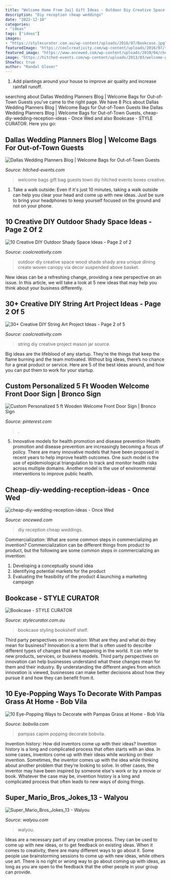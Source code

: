 ```yaml
---
title: "Welcome Home From Jail Gift Ideas - Outdoor Diy Creative Space Wood Shade Shady Area Unique Dining Create Woven Canopy Via Decor Suspended Above Basket"
description: "Diy reception cheap weddings"
date: "2022-12-10"
categories:
- "ideas"
tags: ["ideas"]
images:
- "https://stylecurator.com.au/wp-content/uploads/2016/07/Bookcase.jpg"
featuredImage: "https://coolcreativity.com/wp-content/uploads/2016/07/thin-panels-of-wood-woven-shade.jpg"
featured_image: "https://www.oncewed.com/wp-content/uploads/2010/04/cheap-diy-wedding-reception-ideas.jpg"
image: "https://hitched-events.com/wp-content/uploads/2013/03/welcome-gift-bag.png"
ShowToc: true
author: "Randal Glover"
---
```



1. Add plantings around your house to improve air quality and increase rainfall runoff.

	

		
searching about Dallas Wedding Planners Blog | Welcome Bags for Out-of-Town Guests you've came to the right page. We have 8 Pics about Dallas Wedding Planners Blog | Welcome Bags for Out-of-Town Guests like Dallas Wedding Planners Blog | Welcome Bags for Out-of-Town Guests, cheap-diy-wedding-reception-ideas - Once Wed and also Bookcase - STYLE CURATOR. Here you go:
		
    
## Dallas Wedding Planners Blog | Welcome Bags For Out-of-Town Guests

<img loading=lazy src="https://hitched-events.com/wp-content/uploads/2013/03/welcome-gift-bag.png" onerror="this.onerror=null;this.src='https://tse3.mm.bing.net/th?id=OIP.TTFJIYbwn3PyD1FoUQMRHQHaLJ&amp;pid=15.1';" alt="Dallas Wedding Planners Blog | Welcome Bags for Out-of-Town Guests">

_Source: hitched-events.com_

>welcome bags gift bag guests town diy hitched events boxes creative. 

	

1. Take a walk outside: Even if it's just 10 minutes, taking a walk outside can help you clear your head and come up with new ideas. Just be sure to bring your headphones to keep yourself focused on the ground and not on your phone.

    
## 10 Creative DIY Outdoor Shady Space Ideas - Page 2 Of 2

<img loading=lazy src="https://coolcreativity.com/wp-content/uploads/2016/07/thin-panels-of-wood-woven-shade.jpg" onerror="this.onerror=null;this.src='https://tse3.mm.bing.net/th?id=OIP.wrC-OkfuzZX47A_ZmFLAjAHaJ4&amp;pid=15.1';" alt="10 Creative DIY Outdoor Shady Space Ideas - Page 2 of 2">

_Source: coolcreativity.com_

>outdoor diy creative space wood shade shady area unique dining create woven canopy via decor suspended above basket. 

	

New ideas can be a refreshing change, providing a new perspective on an issue. In this article, we will take a look at 5 new ideas that may help you think about your business differently.

    
## 30+ Creative DIY String Art Project Ideas - Page 2 Of 5

<img loading=lazy src="https://coolcreativity.com/wp-content/uploads/2016/04/Mason-jar-string-art-1.jpg" onerror="this.onerror=null;this.src='https://tse2.mm.bing.net/th?id=OIP.xy5FRhKbhXkfho7L_AfXmAHaNJ&amp;pid=15.1';" alt="30+ Creative DIY String Art Project Ideas - Page 2 of 5">

_Source: coolcreativity.com_

>string diy creative project mason jar source. 

	

Big ideas are the lifeblood of any startup. They’re the things that keep the flame burning and the team motivated. Without big ideas, there’s no chance for a great product or service. Here are 5 of the best ideas around, and how you can put them to work for your startup.

    
## Custom Personalized 5 Ft Wooden Welcome Front Door Sign | Bronco Sign

<img loading=lazy src="https://i.pinimg.com/736x/b4/7e/f4/b47ef41aacfedb66334d2934c3270ea5.jpg" onerror="this.onerror=null;this.src='https://tse2.mm.bing.net/th?id=OIP.aHK44JAnX5d9LZP1r1MJWQHaJ3&amp;pid=15.1';" alt="Custom Personalized 5 ft Wooden Welcome Front Door Sign | Bronco Sign">

_Source: pinterest.com_

>. 

	

5) Innovative models for health promotion and disease prevention
Health promotion and disease prevention are increasingly becoming a focus of policy. There are many innovative models that have been proposed in recent years to help improve health outcomes. One such model is the use of epidemiological triangulation to track and monitor health risks across multiple domains. Another model is the use of environmental interventions to improve public health.

    
## Cheap-diy-wedding-reception-ideas - Once Wed

<img loading=lazy src="https://www.oncewed.com/wp-content/uploads/2010/04/cheap-diy-wedding-reception-ideas.jpg" onerror="this.onerror=null;this.src='https://tse4.mm.bing.net/th?id=OIP.0YqCTCxwGm3AMKDwx-yAtwHaE7&amp;pid=15.1';" alt="cheap-diy-wedding-reception-ideas - Once Wed">

_Source: oncewed.com_

>diy reception cheap weddings. 

	

Commercialization: What are some common steps in commercializing an invention?
Commercialization can be different things from product to product, but the following are some common steps in commercializing an invention:
1. Developing a conceptually sound idea 
2. Identifying potential markets for the product 
3. Evaluating the feasibility of the product 
4.launching a marketing campaign 

    
## Bookcase - STYLE CURATOR

<img loading=lazy src="https://stylecurator.com.au/wp-content/uploads/2016/07/Bookcase.jpg" onerror="this.onerror=null;this.src='https://tse3.mm.bing.net/th?id=OIP.QwMtvFzpOWmgxcPoZQ4yHwHaLH&amp;pid=15.1';" alt="Bookcase - STYLE CURATOR">

_Source: stylecurator.com.au_

>bookcase styling bookshelf shelf. 

	

Third party perspectives on innovation: What are they and what do they mean for business?
Innovation is a term that is often used to describe different types of changes that are happening in the world. It can refer to new products, services, or business models. Third party perspectives on innovation can help businesses understand what these changes mean for them and their industry. By understanding the different angles from which innovation is viewed, businesses can make better decisions about how they pursue it and how they can benefit from it.

    
## 10 Eye-Popping Ways To Decorate With Pampas Grass At Home - Bob Vila

<img loading=lazy src="https://empire-s3-production.bobvila.com/slides/40046/original/pampas_cloud.jpg?1605480934" onerror="this.onerror=null;this.src='https://tse1.mm.bing.net/th?id=OIP.o-5w8wlT4I3v4-DdKSODJgHaJ4&amp;pid=15.1';" alt="10 Eye-Popping Ways to Decorate with Pampas Grass at Home - Bob Vila">

_Source: bobvila.com_

>pampas capim popping decorate bobvila. 

	

Invention history: How did inventors come up with their ideas?
Invention history is a long and complicated process that often starts with an idea. In some cases, inventors come up with their ideas while working on their invention. Sometimes, the inventor comes up with the idea while thinking about another problem that they're looking to solve. In other cases, the inventor may have been inspired by someone else's work or by a movie or book. Whatever the case may be, invention history is a long and complicated process that often leads to new ways of doing things.

    
## Super_Mario_Bros_Jokes_13 - Walyou

<img loading=lazy src="https://walyou.com/wp-content/uploads/2011/01/Super_Mario_Bros_Jokes_13-e1294889611981.jpg" onerror="this.onerror=null;this.src='https://tse3.mm.bing.net/th?id=OIP.aCXT0nlJTn1r58r5EeRobwHaMq&amp;pid=15.1';" alt="Super_Mario_Bros_Jokes_13 - Walyou">

_Source: walyou.com_

>walyou. 

	

Ideas are a necessary part of any creative process. They can be used to come up with new ideas, or to get feedback on existing ideas. When it comes to creativity, there are many different ways to go about it. Some people use brainstorming sessions to come up with new ideas, while others use art. There is no right or wrong way to go about coming up with ideas, as long as you are open to the feedback that the other people in your group can provide.

